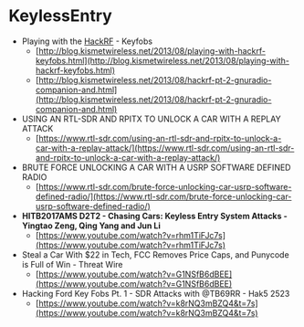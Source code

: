 # KeylessEntry

* Playing with the [HackRF](../tools/untitled.md) - Keyfobs
  * [http://blog.kismetwireless.net/2013/08/playing-with-hackrf-keyfobs.html](http://blog.kismetwireless.net/2013/08/playing-with-hackrf-keyfobs.html)
  * [http://blog.kismetwireless.net/2013/08/hackrf-pt-2-gnuradio-companion-and.html](http://blog.kismetwireless.net/2013/08/hackrf-pt-2-gnuradio-companion-and.html)
* USING AN RTL-SDR AND RPITX TO UNLOCK A CAR WITH A REPLAY ATTACK
  * [https://www.rtl-sdr.com/using-an-rtl-sdr-and-rpitx-to-unlock-a-car-with-a-replay-attack/](https://www.rtl-sdr.com/using-an-rtl-sdr-and-rpitx-to-unlock-a-car-with-a-replay-attack/)
* BRUTE FORCE UNLOCKING A CAR WITH A USRP SOFTWARE DEFINED RADIO
  * [https://www.rtl-sdr.com/brute-force-unlocking-car-usrp-software-defined-radio/](https://www.rtl-sdr.com/brute-force-unlocking-car-usrp-software-defined-radio/)
* **HITB2017AMS D2T2 - Chasing Cars: Keyless Entry System Attacks - Yingtao Zeng, Qing Yang and Jun Li**
  * [https://www.youtube.com/watch?v=rhm1TiFJc7s](https://www.youtube.com/watch?v=rhm1TiFJc7s)
* Steal a Car With $22 in Tech, FCC Removes Price Caps, and Punycode is Full of Win - Threat Wire
  * [https://www.youtube.com/watch?v=G1NSfB6dBEE](https://www.youtube.com/watch?v=G1NSfB6dBEE)
* Hacking Ford Key Fobs Pt. 1 - SDR Attacks with @TB69RR - Hak5 2523
  * [https://www.youtube.com/watch?v=k8rNQ3mBZQ4&t=7s](https://www.youtube.com/watch?v=k8rNQ3mBZQ4&t=7s)

